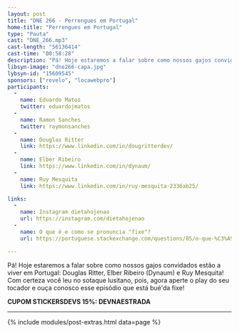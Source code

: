 ```yaml
---
layout: post
title: "DNE 266 - Perrengues em Portugal"
home-title: "Perrengues em Portugal"
type: "Pauta"
cast: "DNE_266.mp3"
cast-length: "56136414"
cast-time: "00:58:28"
description: "Pá! Hoje estaremos a falar sobre como nossos gajos convidados estão a viver em Portugal: Douglas Ritter, Elber Ribeiro (Dynaum) e Ruy Mesquita! Com certeza você leu no sotaque lusitano, pois, agora aperte o play do seu tocador e ouça conosco esse episódio que está bué'da fixe!"
libsyn-image: "dne266-capa.jpg"
lybsyn-id: "15609545"
sponsors: ["revelo", "locawebpro"]
participants:
  -
    name: Eduardo Matos
    twitter: eduardojmatos
  -
    name: Ramon Sanches
    twitter: raymonsanches
  -
    name: Douglas Ritter
    link: https://www.linkedin.com/in/dougritterdev/
  -
    name: Elber Ribeiro
    link: https://www.linkedin.com/in/dynaum/
  -
    name: Ruy Mesquita
    link: https://www.linkedin.com/in/ruy-mesquita-2336ab25/

links:
  -
    name: Instagram dietahojenao
    url: https://instagram.com/dietahojenao
  -
    name: O que é e como se pronuncia "fixe"?
    url: https://portuguese.stackexchange.com/questions/85/o-que-%C3%A9-e-como-se-pronuncia-fixe

---
```


Pá! Hoje estaremos a falar sobre como nossos gajos convidados estão a viver em Portugal: Douglas Ritter, Elber Ribeiro (Dynaum) e Ruy Mesquita! Com certeza você leu no sotaque lusitano, pois, agora aperte o play do seu tocador e ouça conosco esse episódio que está bué'da fixe!

<strong>CUPOM STICKERSDEVS 15%: DEVNAESTRADA</strong>

---

{% include modules/post-extras.html data=page %}
